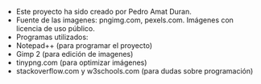 * Este proyecto ha sido creado por Pedro Amat Duran.
* Fuente de las imagenes:  pngimg.com, pexels.com. Imágenes con licencia de uso público.
* Programas utilizados:
 * Notepad++ (para programar el proyecto)
 * Gimp 2 (para edición de imagenes)
 * tinypng.com (para optimizar imágenes)
 * stackoverflow.com y w3schools.com (para dudas sobre programación)

